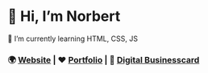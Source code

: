 # 👋 Hi, I’m Norbert
🌱 I’m currently learning HTML, CSS, JS

### 🌍 <a href="https://red-cat.hu">Website</a> | ❤️ <a href="https://red-cat.hu/portfolio">Portfolio</a> | 🪪 <a href="https://id.red-cat.hu/nn/">Digital Businesscard</a>


<a href="https://red-cat.hu"><img src="https://red-cat.hu/img/logo.webp" alt=""></a>
